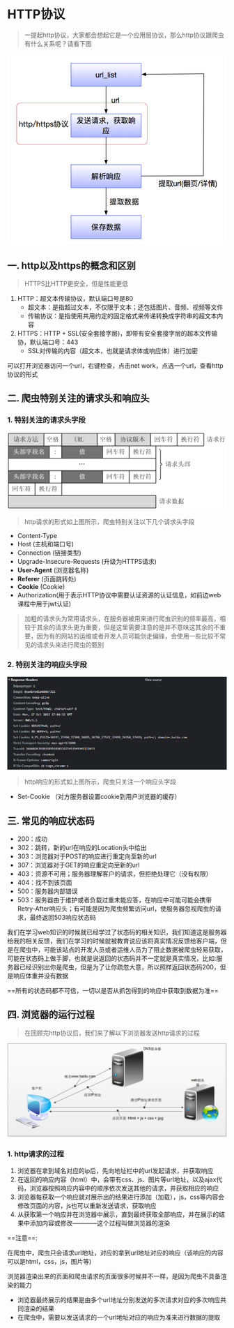 # HTTP协议

> 一提起http协议，大家都会想起它是一个应用层协议，那么http协议跟爬虫有什么关系呢？请看下图

![http作用](./static/images/http%E4%BD%9C%E7%94%A8.png) 

## 一. http以及https的概念和区别

> HTTPS比HTTP更安全，但是性能更低

1. HTTP：超文本传输协议，默认端口号是80
   - 超文本：是指超过文本，不仅限于文本；还包括图片、音频、视频等文件
   - 传输协议：是指使用共用约定的固定格式来传递转换成字符串的超文本内容
2. HTTPS：HTTP + SSL(安全套接字层)，即带有安全套接字层的超本文传输协，默认端口号：443
   - SSL对传输的内容（超文本，也就是请求体或响应体）进行加密

可以打开浏览器访问一个url，右键检查，点击net work，点选一个url，查看http协议的形式



## 二. 爬虫特别关注的请求头和响应头

### 1. 特别关注的请求头字段

![http的请求形式](./static/images/http%E7%9A%84%E8%AF%B7%E6%B1%82%E5%BD%A2%E5%BC%8F.png) 

> http请求的形式如上图所示，爬虫特别关注以下几个请求头字段

- Content-Type
- Host (主机和端口号)
- Connection (链接类型)
- Upgrade-Insecure-Requests (升级为HTTPS请求)
- **User-Agent** (浏览器名称)
- **Referer** (页面跳转处)
- **Cookie** (Cookie)
- Authorization(用于表示HTTP协议中需要认证资源的认证信息，如前边web课程中用于jwt认证)

> 加粗的请求头为常用请求头，在服务器被用来进行爬虫识别的频率最高，相较于其余的请求头更为重要，但是这里需要注意的是并不意味这其余的不重要，因为有的网站的运维或者开发人员可能剑走偏锋，会使用一些比较不常见的请求头来进行爬虫的甄别

### 2. 特别关注的响应头字段

![image-20221018010657978](./static/images/image-20221018010657978.png) 

> http响应的形式如上图所示，爬虫只关注一个响应头字段

- Set-Cookie （对方服务器设置cookie到用户浏览器的缓存）

## 三. 常见的响应状态码

- 200：成功
- 302：跳转，新的url在响应的Location头中给出
- 303：浏览器对于POST的响应进行重定向至新的url
- 307：浏览器对于GET的响应重定向至新的url
- 403：资源不可用；服务器理解客户的请求，但拒绝处理它（没有权限）
- 404：找不到该页面
- 500：服务器内部错误
- 503：服务器由于维护或者负载过重未能应答，在响应中可能可能会携带Retry-After响应头；有可能是因为爬虫频繁访问url，使服务器忽视爬虫的请求，最终返回503响应状态码

我们在学习web知识的时候就已经学过了状态码的相关知识，我们知道这是服务器给我的相关反馈，我们在学习的时候就被教育说应该将真实情况反馈给客户端，但是在爬虫中，可能该站点的开发人员或者运维人员为了阻止数据被爬虫轻易获取，可能在状态码上做手脚，也就是说返回的状态码并不一定就是真实情况，比如:服务器已经识别出你是爬虫，但是为了让你疏忽大意，所以照样返回状态码200，但是响应体重并没有数据

==所有的状态码都不可信，一切以是否从抓包得到的响应中获取到数据为准==



## 四. 浏览器的运行过程

> 在回顾完http协议后，我们来了解以下浏览器发送http请求的过程

![http发送的过程](./static/images/http%E5%8F%91%E9%80%81%E7%9A%84%E8%BF%87%E7%A8%8B.png) 

### 1. http请求的过程

1. 浏览器在拿到域名对应的ip后，先向地址栏中的url发起请求，并获取响应
2. 在返回的响应内容（html）中，会带有css、js、图片等url地址，以及ajax代码，浏览器按照响应内容中的顺序依次发送其他的请求，并获取相应的响应
3. 浏览器每获取一个响应就对展示出的结果进行添加（加载），js，css等内容会修改页面的内容，js也可以重新发送请求，获取响应
4. 从获取第一个响应并在浏览器中展示，直到最终获取全部响应，并在展示的结果中添加内容或修改————这个过程叫做浏览器的渲染

==注意==:

在爬虫中，爬虫只会请求url地址，对应的拿到url地址对应的响应（该响应的内容可以是html，css，js，图片等)

浏览器渲染出来的页面和爬虫请求的页面很多时候并不一样，是因为爬虫不具备渲染的能力

- 浏览器最终展示的结果是由多个url地址分别发送的多次请求对应的多次响应共同渲染的结果
- 在爬虫中，需要以发送请求的一个url地址对应的响应为准来进行数据的提取

